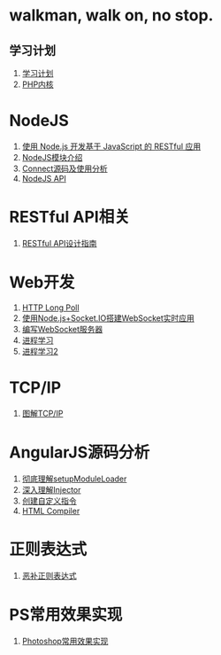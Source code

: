 # walkman, walk on, no stop.

## 学习计划
1. [学习计划](https://github.com/walkerqiao/walkman/blob/master/docs/learning_plan.md)
2. [PHP内核](https://github.com/walkerqiao/walkman/blob/master/docs/php/php-internals.md)

NodeJS
=================================
1. [使用 Node.js 开发基于 JavaScript 的 RESTful 应用](https://www.ibm.com/developerworks/cn/web/1211_zuochao_nodejsrest/)
2. [NodeJS模块介绍](https://github.com/walkerqiao/walkman/blob/master/docs/nodejs/modules_demo.md)
3. [Connect源码及使用分析](https://github.com/walkerqiao/walkman/blob/master/docs/nodejs/connect_learning.md)
4. [NodeJS API](https://github.com/walkerqiao/walkman/blob/master/docs/nodejs/README.md)

RESTful API相关
============
1. [RESTful API设计指南](https://github.com/walkerqiao/walkman/blob/master/docs/restful_api.md)

Web开发
========
1. [HTTP Long Poll](https://github.com/walkerqiao/walkman/blob/master/docs/lamp/http_long_poll.md)
2. [使用Node.js+Socket.IO搭建WebSocket实时应用](http://www.plhwin.com/2014/05/28/nodejs-socketio/)
3. [编写WebSocket服务器](https://github.com/walkerqiao/walkman/blob/master/docs/lamp/websocket_server_programming.md)
4. [进程学习](https://github.com/walkerqiao/walkman/blob/master/docs/lamp/process_learning.md)
5. [进程学习2](https://github.com/walkerqiao/walkman/blob/master/docs/lamp/process_learning2.md)

TCP/IP
========
1. [图解TCP/IP](https://github.com/walkerqiao/walkman/blob/master/docs/lamp/tcp_ip/readme.md)

AngularJS源码分析
======================
1. [彻底理解setupModuleLoader](https://github.com/walkerqiao/walkman/blob/master/docs/angular/angular-setupmoduleloader.md)
2. [深入理解Injector](https://github.com/walkerqiao/walkman/blob/master/docs/angular/angular-injector.md)
3. [创建自定义指令](https://github.com/walkerqiao/walkman/blob/master/docs/angular/create-custom-directives.md)
4. [HTML Compiler](https://github.com/walkerqiao/walkman/blob/master/docs/angular/html-compiler.md)


正则表达式
======================
1. [恶补正则表达式](https://github.com/walkerqiao/walkman/blob/master/docs/angular/regexp.md)


PS常用效果实现
==============
1. [Photoshop常用效果实现](https://github.com/walkerqiao/walkman/blob/master/docs/photoshop_common.md)



